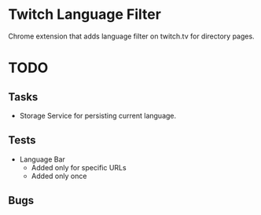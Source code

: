 # Twitch Language Filter

Chrome extension that adds language filter on twitch.tv for directory pages.

# TODO

## Tasks

- Storage Service for persisting current language.

## Tests

- Language Bar
  - Added only for specific URLs
  - Added only once

## Bugs
